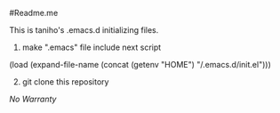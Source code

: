 #Readme.me

This is taniho's .emacs.d initializing files.  

1. make ".emacs" file include next script

(load (expand-file-name (concat (getenv "HOME") "/.emacs.d/init.el")))

2. git clone this repository

*No Warranty*

